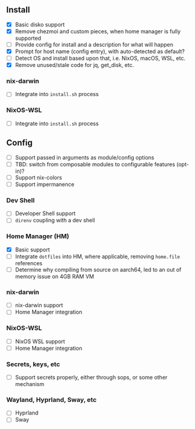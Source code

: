 ## Install

-   [X] Basic disko support
-   [X] Remove chezmoi and custom pieces, when home manager is fully supported
-   [ ] Provide config for install and a description for what will happen
-   [X] Prompt for host name (config entry), with auto-detected as default?
-   [ ] Detect OS and install based upon that, i.e. NixOS, macOS, WSL, etc.
-   [X] Remove unused/stale code for jq, get_disk, etc.

### nix-darwin

-   [ ] Integrate into `install.sh` process

### NixOS-WSL

-   [ ] Integrate into `install.sh` process

## Config

-   [ ] Support passed in arguments as module/config options
-   [ ] TBD: switch from composable modules to configurable features (opt-in)?
-   [ ] Support nix-colors
-   [ ] Support impermanence

### Dev Shell

-   [ ] Developer Shell support
-   [ ] `direnv` coupling with a dev shell

### Home Manager (HM)

-   [X] Basic support
-   [ ] Integrate `dotfiles` into HM, where applicable,
        removing `home.file` references
-   [ ] Determine why compiling from source on aarch64, led to an out of
        memory issue on 4GB RAM VM

### nix-darwin

-   [ ] nix-darwin support
-   [ ] Home Manager integration

### NixOS-WSL

-   [ ] NixOS WSL support
-   [ ] Home Manager integration

### Secrets, keys, etc

-   [ ] Support secrets properly, either through sops, or some other mechanism

### Wayland, Hyprland, Sway, etc

-   [ ] Hyprland
-   [ ] Sway

